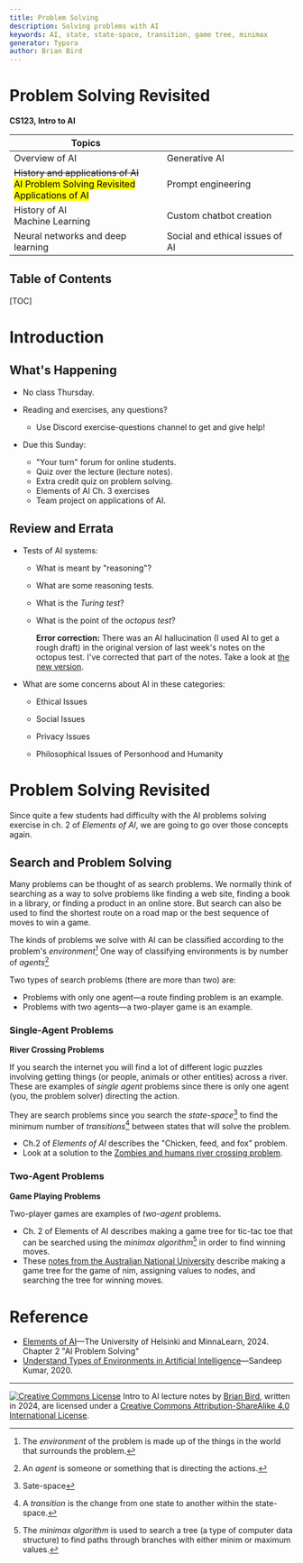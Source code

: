 ```yaml
---
title: Problem Solving
description: Solving problems with AI
keywords: AI, state, state-space, transition, game tree, minimax
generator: Typora
author: Brian Bird
---
```


<h1>Problem Solving Revisited</h1>

**CS123, Intro to AI**

| Topics                                                       |                                 |
| ------------------------------------------------------------ | ------------------------------- |
| Overview of AI                                               | Generative AI                   |
| <s>History and applications of AI</s> <br /><mark>AI Problem Solving Revisited <br />Applications of AI</mark> | Prompt engineering              |
| History of AI <br />Machine Learning                         | Custom chatbot creation         |
| Neural networks and deep learning                            | Social and ethical issues of AI |



<h2>Table of Contents</h2>

[TOC]

# Introduction

## What's Happening

- No class Thursday.
- Reading and exercises, any questions?

  - Use Discord exercise-questions channel to get and give help!
- Due this Sunday:

  - "Your turn" forum for online students.
  - Quiz over the lecture (lecture notes).
  - Extra credit quiz on problem solving.
  - Elements of AI Ch. 3 exercises
  - Team project on applications of AI.

## Review and Errata

- Tests of AI systems:
  - What is meant by "reasoning"?
  - What are some reasoning tests.
  - What is the *Turing test*?
  - What is the point of the *octopus test*?  
    
    **Error correction:**
    There was an AI hallucination (I used AI to get a rough draft) in the original version of last week's notes on the octopus test. I've corrected that part of the notes. Take a look at [the new version](https://lcc-cit.github.io/CS123-CourseMaterials/LectureNotes/CS123-Topic01-3-OverviewPart2.html).
- What are some concerns about AI in these categories:
  - Ethical Issues
  - Social Issues

  - Privacy Issues

  - Philosophical Issues of Personhood and Humanity

# Problem Solving Revisited

Since quite a few students had difficulty with the AI problems solving exercise in ch. 2 of *Elements of AI*, we are going to go over those concepts again.

## Search and Problem Solving

Many problems can be thought of as search problems. We normally think of searching as a way to solve problems like finding a web site, finding a book in a library, or finding a product in an online store. But search can also be used to find the shortest route on a road map or the best sequence of moves to win a game.

The kinds of problems we solve with AI can be classified according to the problem's *environment[^1]* One way of classifying environments is by number of *agents*[^2]

Two types of search problems (there are more than two) are:

- Problems with only one agent&mdash;a route finding problem is an example.
- Problems with two agents&mdash;a two-player game is an example.

### Single-Agent Problems

**River Crossing Problems**

If you search the internet you will find a lot of different logic puzzles involving getting things (or people, animals or other entities) across a river. These are examples of *single agent* problems since there is only one agent (you, the problem solver) directing the action. 

They are search problems since you search the *state-space*[^3] to find the minimum number of *transitions*[^4] between states that will solve the problem.

- Ch.2 of *Elements of AI* describes the "Chicken, feed, and fox" problem.
- Look at a solution to  the [Zombies and humans river crossing problem](https://lcc-cit.github.io/CS123-CourseMaterials/LectureNotes/Topic-01-4-ZombieCrossingSolution.html).

### Two-Agent Problems

**Game Playing Problems**

Two-player games are examples of *two-agent* problems.

- Ch. 2 of Elements of AI describes making a game tree for tic-tac toe that can be searched using the *minimax algorithm*[^5] in order to find winning moves.
- These [notes from the Australian National University](https://gitlab.cecs.anu.edu.au/pages/2021-S1/courses/comp1100/lectures/09-2-Game_Trees.pdf) describe making a game tree for the game of nim, assigning values to nodes, and searching the tree for winning moves.



# Reference

- [Elements of AI](https://www.elementsofai.com/)&mdash;The University of Helsinki and MinnaLearn, 2024. 
  Chapter 2 "AI Problem Solving"
- [Understand Types of Environments in Artificial Intelligence](https://www.aitude.com/understand-types-of-environments-in-artificial-intelligence/)&mdash;Sandeep Kumar, 2020.



[^1]: The *environment* of the problem is made up of the things in the world that surrounds the problem.
[^2]: An *agent* is someone or something that is directing the actions.
[^3]: Sate-space
[^4]: A *transition* is the change from one state to another within the state-space.
[^5]: The *minimax algorithm* is used to search a tree (a type of computer data structure) to find paths through branches with either minim or maximum values.

---

[![Creative Commons License](/Volumes/DataCard/Repos/CS123-CourseMaterials/Images/cc-by-sa-88x31.png)](http://creativecommons.org/licenses/by-sa/4.0/) Intro to AI lecture notes by [Brian Bird](https://profbird.dev), written in <time>2024</time>, are licensed under a [Creative Commons Attribution-ShareAlike 4.0 International License](http://creativecommons.org/licenses/by-sa/4.0/). 